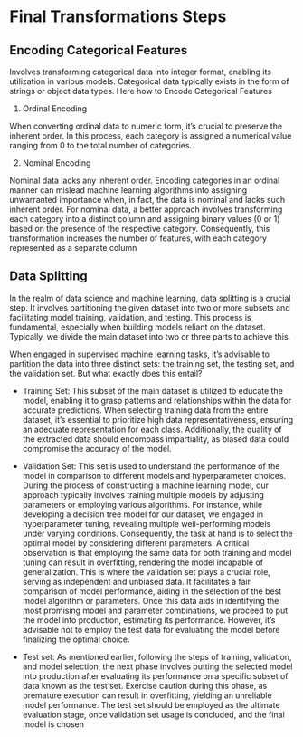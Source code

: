 # Final Transformations Steps

## Encoding Categorical Features

Involves transforming categorical data into integer format, enabling its utilization in various models. Categorical data typically exists in the form of strings or object data types. Here how to Encode Categorical Features

1. Ordinal Encoding

When converting ordinal data to numeric form, it’s crucial to preserve the inherent order. In this process, each category is assigned a numerical value ranging from 0 to the total number of categories. 

2. Nominal Encoding

Nominal data lacks any inherent order. Encoding categories in an ordinal manner can mislead machine learning algorithms into assigning unwarranted importance when, in fact, the data is nominal and lacks such inherent order. For nominal data, a better approach involves transforming each category into a distinct column and assigning binary values (0 or 1) based on the presence of the respective category. Consequently, this transformation increases the number of features, with each category represented as a separate column

## Data Splitting

In the realm of data science and machine learning, data splitting is a crucial step. It involves partitioning the given dataset into two or more subsets and facilitating model training, validation, and testing. This process is fundamental, especially when building models reliant on the dataset. Typically, we divide the main dataset into two or three parts to achieve this.

When engaged in supervised machine learning tasks, it’s advisable to partition the data into three distinct sets: the training set, the testing set, and the validation set. But what exactly does this entail?

- Training Set: This subset of the main dataset is utilized to educate the model, enabling it to grasp patterns and relationships within the data for accurate predictions. When selecting training data from the entire dataset, it’s essential to prioritize high data representativeness, ensuring an adequate representation for each class. Additionally, the quality of the extracted data should encompass impartiality, as biased data could compromise the accuracy of the model.

- Validation Set: This set is used to understand the performance of the model in comparison to different models and hyperparameter choices. During the process of constructing a machine learning model, our approach typically involves training multiple models by adjusting parameters or employing various algorithms. For instance, while developing a decision tree model for our dataset, we engaged in hyperparameter tuning, revealing multiple well-performing models under varying conditions. Consequently, the task at hand is to select the optimal model by considering different parameters. A critical observation is that employing the same data for both training and model tuning can result in overfitting, rendering the model incapable of generalization. This is where the validation set plays a crucial role, serving as independent and unbiased data. It facilitates a fair comparison of model performance, aiding in the selection of the best model algorithm or parameters. Once this data aids in identifying the most promising model and parameter combinations, we proceed to put the model into production, estimating its performance. However, it’s advisable not to employ the test data for evaluating the model before finalizing the optimal choice.

- Test set: As mentioned earlier, following the steps of training, validation, and model selection, the next phase involves putting the selected model into production after evaluating its performance on a specific subset of data known as the test set. Exercise caution during this phase, as premature execution can result in overfitting, yielding an unreliable model performance. The test set should be employed as the ultimate evaluation stage, once validation set usage is concluded, and the final model is chosen